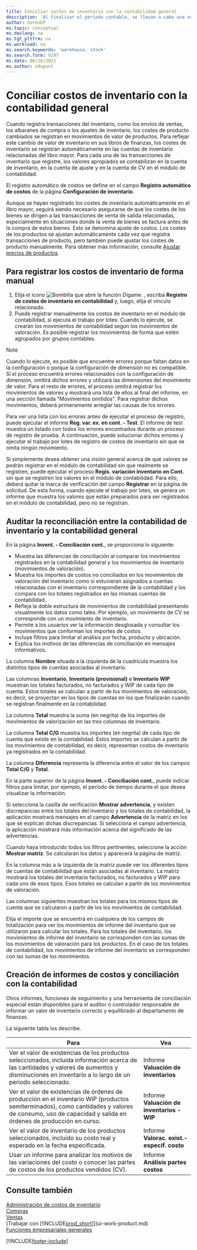 ```yaml
---
title: Conciliar costos de inventario con la contabilidad general
description: 'Al finalizar el período contable, se llevan a cabo una serie de tareas de control y auditoría de costos con el fin de generar reportes correctos y compensados del valor de inventario.'
author: SorenGP
ms.topic: conceptual
ms.devlang: na
ms.tgt_pltfrm: na
ms.workload: na
ms.search.keywords: 'warehouse, stock'
ms.search.form: 9297
ms.date: 06/16/2021
ms.author: edupont
---
```

# <a name="reconcile-inventory-costs-with-the-general-ledger" />Conciliar costos de inventario con la contabilidad general

Cuando registra transacciones del inventario, como los envíos de ventas, los albaranes de compra o los ajustes de inventario, los costes de producto cambiados se registran en movimientos de valor de productos. Para reflejar este cambio de valor de inventario en sus libros de finanzas, los costes de inventario se registran automáticamente en las cuentas de inventario relacionadas del libro mayor. Para cada una de las transacciones de inventario que registre, los valores apropiados se contabilizan en la cuenta de inventario, en la cuenta de ajuste y en la cuenta de CV en el módulo de contabilidad.

El registro automático de costos se define en el campo **Registro automático de costos** de la página **Configuración de inventario**.

Aunque se hayan registrado los costes de inventario automáticamente en el libro mayor, seguirá siendo necesario asegurarse de que los costes de los bienes se dirigen a las transacciones de venta de salida relacionadas, especialmente en situaciones donde la venta de bienes se factura antes de la compra de estos bienes. Esto se denomina ajuste de costos. Los costes de los productos se ajustan automáticamente cada vez que registra transacciones de producto, pero también puede ajustar los costes de producto manualmente. Para obtener más información, consulte [Ajustar precios de productos](inventory-how-adjust-item-costs.md).

## <a name="to-post-inventory-costs-manually" />Para registrar los costos de inventario de forma manual

1. Elija el icono ![Bombilla que abre la función Dígame.](media/ui-search/search_small.png "Dígame qué desea hacer") , escriba **Registro de costos de inventario en contabilidad** y, luego, elija el vínculo relacionado.
2. Puede registrar manualmente los costos de inventario en el módulo de contabilidad, si ejecuta el trabajo por lotes. Cuando lo ejecute, se crearán los movimientos de contabilidad según los movimientos de valoración. Es posible registrar los movimientos de forma que estén agrupados por grupos contables.

> [!NOTE]  
> Cuando lo ejecute, es posible que encuentre errores porque faltan datos en la configuración o porque la configuración de dimensión no es compatible. Si el proceso encuentra errores relacionados con la configuración de dimensión, omitirá dichos errores y utilizará las dimensiones del movimiento de valor. Para el resto de errores, el proceso omitirá registrar los movimientos de valores y mostrará una lista de ellos al final del informe, en una sección llamada "Movimientos omitidos". Para registrar dichos movimientos, deberá primeramente arreglar las causas de los errores.

Para ver una lista con los errores antes de ejecutar el proceso de registro, puede ejecutar el informe **Reg. var. ex. en cont. - Test**. El informe de test muestra un listado con todos los errores encontrados durante un proceso de registro de prueba. A continuación, puede solucionar dichos errores y ejecutar el trabajo por lotes de registro de costos de inventario sin que se omita ningún movimiento.

Si simplemente desea obtener una visión general acerca de qué valores se podrán registrar en el módulo de contabilidad sin que realmente se registren, puede ejecutar el proceso **Regis. variación inventario en Cont.** sin que se registren los valores en el módulo de contabilidad. Para ello, deberá quitar la marca de verificación del campo **Registrar** en la página de solicitud. De esta forma, cuando ejecute el trabajo por lotes, se genera un informe que muestra los valores que están preparados para ser registrados en el módulo de contabilidad, pero no se registran.

## <a name="to-audit-the-reconciliation-between-the-inventory-ledger-and-the-general-ledger" />Auditar la reconciliación entre la contabilidad de inventario y la contabilidad general
En la página **Invent. - Conciliación cont.**, se proporciona lo siguiente:

- Muestra las diferencias de conciliación al comparar los movimientos registrados en la contabilidad general y los movimientos de inventario (movimientos de valoración).
- Muestra los importes de costos no conciliados en los movimientos de valoración del inventario como si estuvieran asignados a cuentas relacionadas con el inventario correspondiente de la contabilidad y los compara con los totales registrados en las mismas cuentas de contabilidad.
- Refleja la doble estructura de movimientos de contabilidad presentando visualmente los datos como tales. Por ejemplo, un movimiento de CV se corresponde con un movimiento de inventario.
- Permite a los usuarios ver la información desglosada y consultar los movimientos que conforman los importes de costos.
- Incluye filtros para limitar el análisis por fecha, producto y ubicación.
- Explica los motivos de las diferencias de conciliación en mensajes informativos.


La columna **Nombre** situada a la izquierda de la cuadrícula muestra los distintos tipos de cuentas asociadas al inventario.

Las columnas **Inventario**, **Inventario (provisional)** e **Inventario WIP** muestran los totales facturados, no facturados y WIP de cada tipo de cuenta. Estos totales se calculan a partir de los movimientos de valoración, es decir, se proyectan en los tipos de cuentas en los que finalizarán cuando se registran finalmente en la contabilidad.

La columna **Total** muestra la suma (en negrita) de los importes de movimientos de valorización en las tres columnas de inventario.

La columna **Total C/G** muestra los importes (en negrita) de cada tipo de cuenta que existe en la contabilidad. Estos importes se calculan a partir de los movimientos de contabilidad, es decir, representan costos de inventario ya registrados en la contabilidad.

La columna **Diferencia** representa la diferencia entre el valor de los campos **Total C/G** y **Total**.

En la parte superior de la página **Invent. - Conciliación cont.**, puede indicar filtros para limitar, por ejemplo, el período de tiempo durante el que desea visualizar la información.

Si selecciona la casilla de verificación **Mostrar advertencia**, y existen discrepancias entre los totales del inventario y los totales de contabilidad, la aplicación mostrará mensajes en el campo **Advertencia** de la matriz en los que se explican dichas discrepancias. Si selecciona el campo advertencia, la aplicación mostrará más información acerca del significado de las advertencias.

Cuando haya introducido todos los filtros pertinentes, seleccione la acción **Mostrar matriz**. Se calcularán los datos y aparecerá la página de matriz.

En la columna más a la izquierda de la matriz puede ver los diferentes tipos de cuentas de contabilidad que están asociadas al inventario. La matriz mostrará los totales del inventario facturados, no facturados y WIP para cada uno de esos tipos. Esos totales se calculan a partir de los movimientos de valoración.

Las columnas siguientes muestran los totales para los mismos tipos de cuenta que se calcularon a partir de los los movimientos de contabilidad.

Elija el importe que se encuentra en cualquiera de los campos de totalización para ver los movimientos de informe del inventario que se utilizaron para calcular los totales. Para los totales del inventario, los movimientos de informe del inventario se corresponden con las sumas de los movimientos de valoración para los productos. En el caso de los totales de contabilidad, los movimientos de informe del inventario se corresponden con las sumas de los movimientos.

## <a name="reporting-costs-and-reconciling-with-the-general-ledger" />Creación de informes de costos y conciliación con la contabilidad
Otros informes, funciones de seguimiento y una herramienta de conciliación especial están disponibles para el auditor o controlador responsable de informar un valor de inventario correcto y equilibrado al departamento de finanzas.

La siguiente tabla los describe.    

|**Para**|**Vea**|  
|------------|-------------|  
|Ver el valor de existencias de los productos seleccionados, incluida información acerca de las cantidades y valores de aumentos y disminuciones en inventario a lo largo de un periodo seleccionado.|Informe **Valuación de inventarios**|  
|Ver el valor de existencias de órdenes de producción en el inventario WIP (productos semiterminados), como cantidades y valores de consumo, uso de capacidad y salida en órdenes de producción en curso.|Informe **Valuación de inventarios - WIP**|  
|Ver el valor de inventario de los productos seleccionados, incluido su costo real y esperado en la fecha especificada.|Informe **Valorac. exist.-especif. costo**|  
|Usar un informe para analizar los motivos de las variaciones del costo o conocer las partes de costos de los productos vendidos (CV).|Informe **Análisis partes costos**|  

## <a name="see-also" />Consulte también
[Administración de costos de inventario](finance-manage-inventory-costs.md)  
[Compras](purchasing-manage-purchasing.md)  
[Ventas](sales-manage-sales.md)    
[Trabajar con [!INCLUDE[prod_short](includes/prod_short.md)]](ui-work-product.md)  
[Funciones empresariales generales](ui-across-business-areas.md)


[!INCLUDE[footer-include](includes/footer-banner.md)]
